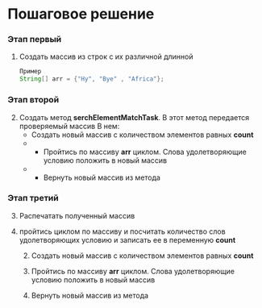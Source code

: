 # Пошаговое решение

### Этап первый

1. Создать массив из строк с их различной длинной 

	```java
	Пример
	String[] arr = {"Hy", "Bye" , "Africa"};
	```

### Этап второй
2. Создать метод **serchElementMatchTask**. В этот метод передается проверяемый массив В нем:
	- Создать новый массив с количеством элементов равных **count**
	- * Пройтись по массиву **arr** циклом. Слова удолетворяющие условию положить в новый массив 
	- * Вернуть новый массив из метода
	
	
### Этап третий
3. Распечатать полученный массив

1. пройтись циклом по массиву и посчитать количество слов удолетворяющих условию и записать ее в переменную **count**	
		
	2. Создать новый массив с количеством элементов равных **count**
	
	1. Пройтись по массиву **arr** циклом. Слова удолетворяющие условию положить в новый массив 
	
	1. Вернуть новый массив из метода
